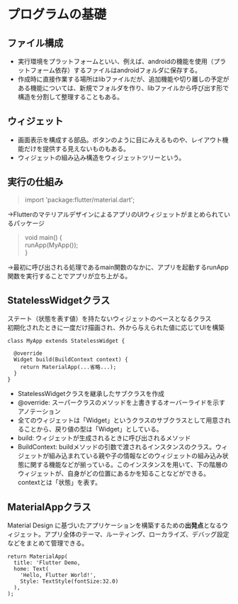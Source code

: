 # プログラムの基礎
## ファイル構成
- 実行環境をプラットフォームといい、例えば、androidの機能を使用（プラットフォーム依存）するファイルはandroidフォルダに保存する。
- 作成時に直接作業する場所はlibファイルだが、追加機能や切り離しの予定がある機能については、新規でフォルダを作り、libファイルから呼び出す形で構造を分割して整理することもある。
## ウィジェット
- 画面表示を構成する部品。ボタンのように目にみえるものや、レイアウト機能だけを提供する見えないものもある。
- ウィジェットの組み込み構造をウィジェットツリーという。
## 実行の仕組み
> import 'package:flutter/material.dart';

→FlutterのマテリアルデザインによるアプリのUIウィジェットがまとめられているパッケージ
> void main() {  
  runApp(MyApp());  
}

→最初に呼び出される処理であるmain関数のなかに、アプリを起動するrunApp関数を実行することでアプリが立ち上がる。
## StatelessWidgetクラス
ステート（状態を表す値）を持たないウィジェットのベースとなるクラス  
初期化されたときに一度だけ描画され、外から与えられた値に応じてUIを構築
```
class MyApp extends StatelessWidget {

  @override
  Widget build(BuildContext context) {
    return MaterialApp(...省略...);
  }
}
```
- StatelessWidgetクラスを継承したサブクラスを作成
- @override: スーパークラスのメソッドを上書きするオーバーライドを示すアノテーション
- 全てのウィジェットは「Widget」というクラスのサブクラスとして用意されることから、戻り値の型は「Widget」としている。
- build: ウィジェットが生成されるときに呼び出されるメソッド
- BuildContext: buildメソッドの引数で渡されるインスタンスのクラス。ウィジェットが組み込まれている親や子の情報などのウィジェットの組み込み状態に関する機能などが揃っている。このインスタンスを用いて、下の階層のウィジェットが、自身がどの位置にあるかを知ることなどができる。contextとは「状態」を表す。
## MaterialAppクラス
Material Design に基づいたアプリケーションを構築するための**出発点**となるウィジェット。アプリ全体のテーマ、ルーティング、ローカライズ、デバッグ設定などをまとめて管理できる。
```
return MaterialApp(
  title: 'Flutter Demo,
  home: Text(
    'Hello, Flutter World!',
    Style: TextStyle(fontSize:32.0)
  ),
);
```

